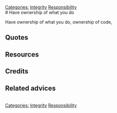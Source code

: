 [Categories:](../Categories/index.md) [Integrity](../Categories/Integrity.md) [Responsibility](../Categories/Responsibility.md)<br># Have ownership of what you do

Have ownership of what you do, ownership of code,

## Quotes

## Resources

## Credits

## Related advices

<br>[Categories:](../Categories/index.md) [Integrity](../Categories/Integrity.md) [Responsibility](../Categories/Responsibility.md)